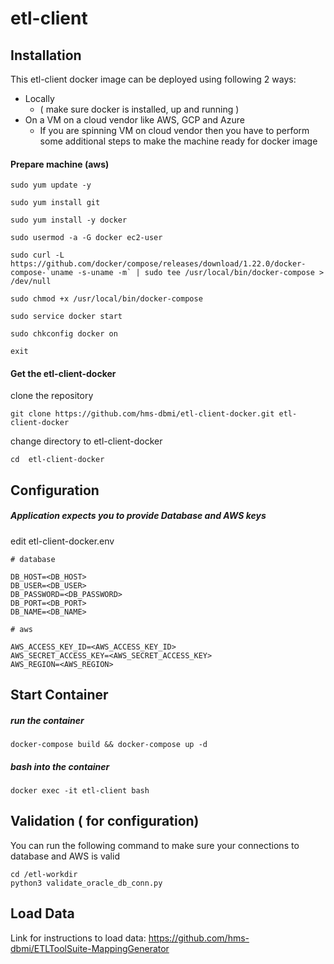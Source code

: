 # etl-client 

## Installation 

This etl-client docker image can be deployed using following 2 ways:

* Locally 
  * ( make sure docker is installed, up and running ) 
* On a VM on a cloud vendor like AWS, GCP and Azure
  * If you are spinning VM on cloud vendor then you have to perform some additional steps to make the machine ready for docker image


#### Prepare machine (aws)

```
sudo yum update -y

sudo yum install git

sudo yum install -y docker

sudo usermod -a -G docker ec2-user

sudo curl -L https://github.com/docker/compose/releases/download/1.22.0/docker-compose-`uname -s-uname -m` | sudo tee /usr/local/bin/docker-compose > /dev/null

sudo chmod +x /usr/local/bin/docker-compose

sudo service docker start

sudo chkconfig docker on

exit

```


#### Get the etl-client-docker 

clone the repository


```
git clone https://github.com/hms-dbmi/etl-client-docker.git etl-client-docker
```


change directory to  etl-client-docker

```
cd  etl-client-docker
```
## Configuration
##### Application expects you to provide Database and AWS keys

edit  etl-client-docker.env

```
# database

DB_HOST=<DB_HOST>
DB_USER=<DB_USER>
DB_PASSWORD=<DB_PASSWORD>
DB_PORT=<DB_PORT>
DB_NAME=<DB_NAME>

# aws

AWS_ACCESS_KEY_ID=<AWS_ACCESS_KEY_ID>
AWS_SECRET_ACCESS_KEY=<AWS_SECRET_ACCESS_KEY>
AWS_REGION=<AWS_REGION>
```
## Start Container
##### run the container

```
docker-compose build && docker-compose up -d
```


#####  bash into the container

```
docker exec -it etl-client bash
```

## Validation ( for configuration) 
You can run the following command to make sure your connections to database and AWS is valid 
```
cd /etl-workdir
python3 validate_oracle_db_conn.py 
```

## Load Data

Link for instructions to load data: https://github.com/hms-dbmi/ETLToolSuite-MappingGenerator

